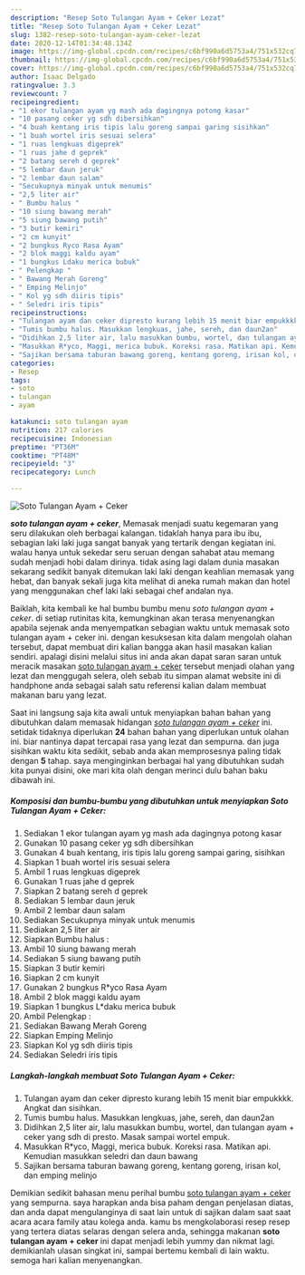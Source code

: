 ```yaml
---
description: "Resep Soto Tulangan Ayam + Ceker Lezat"
title: "Resep Soto Tulangan Ayam + Ceker Lezat"
slug: 1382-resep-soto-tulangan-ayam-ceker-lezat
date: 2020-12-14T01:34:48.134Z
image: https://img-global.cpcdn.com/recipes/c6bf990a6d5753a4/751x532cq70/soto-tulangan-ayam-ceker-foto-resep-utama.jpg
thumbnail: https://img-global.cpcdn.com/recipes/c6bf990a6d5753a4/751x532cq70/soto-tulangan-ayam-ceker-foto-resep-utama.jpg
cover: https://img-global.cpcdn.com/recipes/c6bf990a6d5753a4/751x532cq70/soto-tulangan-ayam-ceker-foto-resep-utama.jpg
author: Isaac Delgado
ratingvalue: 3.3
reviewcount: 7
recipeingredient:
- "1 ekor tulangan ayam yg mash ada dagingnya potong kasar"
- "10 pasang ceker yg sdh dibersihkan"
- "4 buah kentang iris tipis lalu goreng sampai garing sisihkan"
- "1 buah wortel iris sesuai selera"
- "1 ruas lengkuas digeprek"
- "1 ruas jahe d geprek"
- "2 batang sereh d geprek"
- "5 lembar daun jeruk"
- "2 lembar daun salam"
- "Secukupnya minyak untuk menumis"
- "2,5 liter air"
- " Bumbu halus "
- "10 siung bawang merah"
- "5 siung bawang putih"
- "3 butir kemiri"
- "2 cm kunyit"
- "2 bungkus Ryco Rasa Ayam"
- "2 blok maggi kaldu ayam"
- "1 bungkus Ldaku merica bubuk"
- " Pelengkap "
- " Bawang Merah Goreng"
- " Emping Melinjo"
- " Kol yg sdh diiris tipis"
- " Seledri iris tipis"
recipeinstructions:
- "Tulangan ayam dan ceker dipresto kurang lebih 15 menit biar empukkkk. Angkat dan sisihkan."
- "Tumis bumbu halus. Masukkan lengkuas, jahe, sereh, dan daun2an"
- "Didihkan 2,5 liter air, lalu masukkan bumbu, wortel, dan tulangan ayam + ceker yang sdh di presto. Masak sampai wortel empuk."
- "Masukkan R*yco, Maggi, merica bubuk. Koreksi rasa. Matikan api. Kemudian masukkan seledri dan daun bawang"
- "Sajikan bersama taburan bawang goreng, kentang goreng, irisan kol, dan emping melinjo"
categories:
- Resep
tags:
- soto
- tulangan
- ayam

katakunci: soto tulangan ayam 
nutrition: 217 calories
recipecuisine: Indonesian
preptime: "PT36M"
cooktime: "PT48M"
recipeyield: "3"
recipecategory: Lunch

---
```



![Soto Tulangan Ayam + Ceker](https://img-global.cpcdn.com/recipes/c6bf990a6d5753a4/751x532cq70/soto-tulangan-ayam-ceker-foto-resep-utama.jpg)

<b><i>soto tulangan ayam + ceker</i></b>, Memasak menjadi suatu kegemaran yang seru dilakukan oleh berbagai kalangan. tidaklah hanya para ibu ibu, sebagian laki laki juga sangat banyak yang tertarik dengan kegiatan ini. walau hanya untuk sekedar seru seruan dengan sahabat atau memang sudah menjadi hobi dalam dirinya. tidak asing lagi dalam dunia masakan sekarang sedikit banyak ditemukan laki laki dengan keahlian memasak yang hebat, dan banyak sekali juga kita melihat di aneka rumah makan dan hotel yang menggunakan chef laki laki sebagai chef andalan nya.

Baiklah, kita kembali ke hal bumbu bumbu menu <i>soto tulangan ayam + ceker</i>. di setiap rutinitas kita, kemungkinan akan terasa menyenangkan apabila sejenak anda menyempatkan sebagian waktu untuk memasak soto tulangan ayam + ceker ini. dengan kesuksesan kita dalam mengolah olahan tersebut, dapat membuat diri kalian bangga akan hasil masakan kalian sendiri. apalagi disini melalui situs ini anda akan dapat saran saran untuk meracik masakan <u>soto tulangan ayam + ceker</u> tersebut menjadi olahan yang lezat dan menggugah selera, oleh sebab itu simpan alamat website ini di handphone anda sebagai salah satu referensi kalian dalam membuat makanan baru yang lezat.




Saat ini langsung saja kita awali untuk menyiapkan bahan bahan yang dibutuhkan dalam memasak hidangan <u><i>soto tulangan ayam + ceker</i></u> ini. setidak tidaknya diperlukan <b>24</b> bahan bahan yang diperlukan untuk olahan ini. biar nantinya dapat tercapai rasa yang lezat dan sempurna. dan juga sisihkan waktu kita sedikit, sebab anda akan memprosesnya paling tidak dengan <b>5</b> tahap. saya menginginkan berbagai hal yang dibutuhkan sudah kita punyai disini, oke mari kita olah dengan merinci dulu bahan baku dibawah ini.

<!--inarticleads1-->

##### Komposisi dan bumbu-bumbu yang dibutuhkan untuk menyiapkan Soto Tulangan Ayam + Ceker:

1. Sediakan 1 ekor tulangan ayam yg mash ada dagingnya potong kasar
1. Gunakan 10 pasang ceker yg sdh dibersihkan
1. Gunakan 4 buah kentang, iris tipis lalu goreng sampai garing, sisihkan
1. Siapkan 1 buah wortel iris sesuai selera
1. Ambil 1 ruas lengkuas digeprek
1. Gunakan 1 ruas jahe d geprek
1. Siapkan 2 batang sereh d geprek
1. Sediakan 5 lembar daun jeruk
1. Ambil 2 lembar daun salam
1. Sediakan Secukupnya minyak untuk menumis
1. Sediakan 2,5 liter air
1. Siapkan  Bumbu halus :
1. Ambil 10 siung bawang merah
1. Sediakan 5 siung bawang putih
1. Siapkan 3 butir kemiri
1. Siapkan 2 cm kunyit
1. Gunakan 2 bungkus R*yco Rasa Ayam
1. Ambil 2 blok maggi kaldu ayam
1. Siapkan 1 bungkus L*daku merica bubuk
1. Ambil  Pelengkap :
1. Sediakan  Bawang Merah Goreng
1. Siapkan  Emping Melinjo
1. Siapkan  Kol yg sdh diiris tipis
1. Sediakan  Seledri iris tipis




<!--inarticleads2-->

##### Langkah-langkah membuat Soto Tulangan Ayam + Ceker:

1. Tulangan ayam dan ceker dipresto kurang lebih 15 menit biar empukkkk. Angkat dan sisihkan.
1. Tumis bumbu halus. Masukkan lengkuas, jahe, sereh, dan daun2an
1. Didihkan 2,5 liter air, lalu masukkan bumbu, wortel, dan tulangan ayam + ceker yang sdh di presto. Masak sampai wortel empuk.
1. Masukkan R*yco, Maggi, merica bubuk. Koreksi rasa. Matikan api. Kemudian masukkan seledri dan daun bawang
1. Sajikan bersama taburan bawang goreng, kentang goreng, irisan kol, dan emping melinjo




Demikian sedikit bahasan menu perihal bumbu <u>soto tulangan ayam + ceker</u> yang sempurna. saya harapkan anda bisa paham dengan penjelasan diatas, dan anda dapat mengulanginya di saat lain untuk di sajikan dalam saat saat acara acara family atau kolega anda. kamu bs mengkolaborasi resep resep yang tertera diatas selaras dengan selera anda, sehingga makanan <b>soto tulangan ayam + ceker</b> ini dapat menjadi lebih yummy dan nikmat lagi. demikianlah ulasan singkat ini, sampai bertemu kembali di lain waktu. semoga hari kalian menyenangkan.
